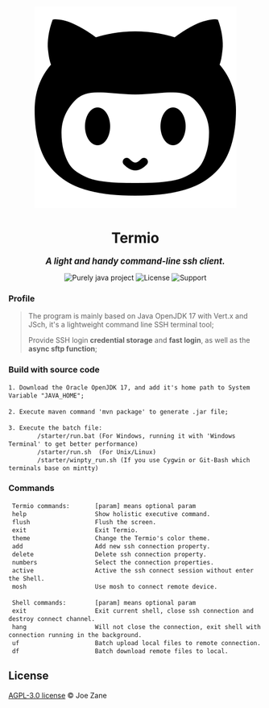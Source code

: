 
<div align="center" >
    <img src="https://raw.githubusercontent.com/Joezeo/terminatio/8a94449d3ee343151a397fe7b7db4fad212fa00b/github.svg">
</div>

<h1 align="center"> Termio </h1>

<div align="center">

<big>***A light and handy command-line ssh client.***</big>

</div>


<div align="center" >

![Purely java project](https://img.shields.io/badge/Language-Java/OracleOpenJDK17-orange) ![License](https://img.shields.io/badge/License-Apache--2.0-red) ![Support](https://img.shields.io/badge/Support-Windows%2FLinux-%2320B2AA) 

</div>

### Profile
> The program is mainly based on Java OpenJDK 17 with Vert.x and JSch, it's a lightweight command line SSH terminal tool;   
>  
> Provide SSH login **credential storage** and **fast login**, as well as the **async sftp function**;  

### Build with source code 
```
1. Download the Oracle OpenJDK 17, and add it's home path to System Variable "JAVA_HOME";

2. Execute maven command 'mvn package' to generate .jar file;

3. Execute the batch file: 
        /starter/run.bat (For Windows, running it with 'Windows Terminal' to get better performance)
        /starter/run.sh  (For Unix/Linux)
        /starter/winpty_run.sh (If you use Cygwin or Git-Bash which terminals base on mintty)
```

### Commands
```
 Termio commands:       [param] means optional param
 help                   Show holistic executive command.
 flush                  Flush the screen.
 exit                   Exit Termio.
 theme                  Change the Termio's color theme.
 add                    Add new ssh connection property.
 delete                 Delete ssh connection property.
 numbers                Select the connection properties.
 active                 Active the ssh connect session without enter the Shell.
 mosh                   Use mosh to connect remote device.

 Shell commands:        [param] means optional param
 exit                   Exit current shell, close ssh connection and destroy connect channel.
 hang                   Will not close the connection, exit shell with connection running in the background.
 uf                     Batch upload local files to remote connection.
 df                     Batch download remote files to local.
```

## License
[AGPL-3.0 license](LICENSE) © Joe Zane